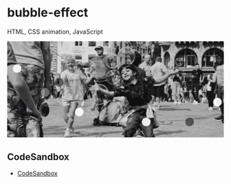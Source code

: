 # bubble-effect
HTML, CSS animation, JavaScript

![Landingpage image](https://github.com/dianavile/bubble-effect/blob/main/BubbleEffect.JPG)

## CodeSandbox
- [CodeSandbox](https://codesandbox.io/s/bubble-effect-xeyhd)
